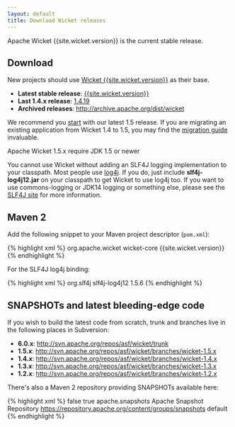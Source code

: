 ```yaml
---
layout: default
title: Download Wicket releases
---
```


Apache Wicket {{site.wicket.version}} is the current stable release.

## Download

New projects should use [Wicket {{site.wicket.version}}](http://www.apache.org/dyn/closer.cgi/wicket/{{site.wicket.version}}) as their base.

* **Latest stable release**: [{{site.wicket.version}}](http://www.apache.org/dyn/closer.cgi/wicket/{{site.wicket.version}})
* **Last 1.4.x release**: [1.4.19](http://archive.apache.org/dist/wicket/1.4.19)
* **Archived releases**: <http://archive.apache.org/dist/wicket>

We recommend you [start](quickstart.html) with our latest 1.5 release. If you
are migrating an existing application from Wicket 1.4 to 1.5, you may find
the [migration guide](http://cwiki.apache.org/WICKET/migration-to-wicket-15.html)
invaluable.

Apache Wicket 1.5.x require JDK 1.5 or newer

You cannot use Wicket without adding an SLF4J logging implementation to
your classpath. Most people use [log4j](http://logging.apache.org/log4j).
If you do, just include **slf4j-log4j12.jar** on your classpath to get Wicket
to use log4j too. If you want to use commons-logging or JDK14 logging or
something else, please see the [SLF4J site](http://www.slf4j.org/faq.html)
for more information.

## Maven 2

Add the following snippet to your Maven project descriptor (`pom.xml`):

{% highlight xml %}
<dependency>
    <groupId>org.apache.wicket</groupId>
    <artifactId>wicket-core</artifactId>
    <version>{{site.wicket.version}}</version>
</dependency>
{% endhighlight %}

For the SLF4J log4j binding:

{% highlight xml %}
<dependency>
    <groupId>org.slf4j</groupId>
    <artifactId>slf4j-log4j12</artifactId>
    <version>1.5.6</version>
</dependency>
{% endhighlight %}

## SNAPSHOTs and latest bleeding-edge code ##

If you wish to build the latest code from scratch, trunk and branches live in
the following places in Subversion:

* **6.0.x**: <http://svn.apache.org/repos/asf/wicket/trunk>
* **1.5.x**: <http://svn.apache.org/repos/asf/wicket/branches/wicket-1.5.x>
* **1.4.x**: <http://svn.apache.org/repos/asf/wicket/branches/wicket-1.4.x>
* **1.3.x**: <http://svn.apache.org/repos/asf/wicket/branches/wicket-1.3.x>
* **1.2.x**: <http://svn.apache.org/repos/asf/wicket/branches/wicket-1.2.x>

There's also a Maven 2 repository providing SNAPSHOTs available here:

{% highlight xml %}
<repositories>
    <repository>
        <releases>
            <enabled>false</enabled>
        </releases>
        <snapshots>
            <enabled>true</enabled>
        </snapshots>
        <id>apache.snapshots</id>
        <name>Apache Snapshot Repository</name>
        <url>https://repository.apache.org/content/groups/snapshots</url>
        <layout>default</layout>
    </repository>
</repositories>
{% endhighlight %}
